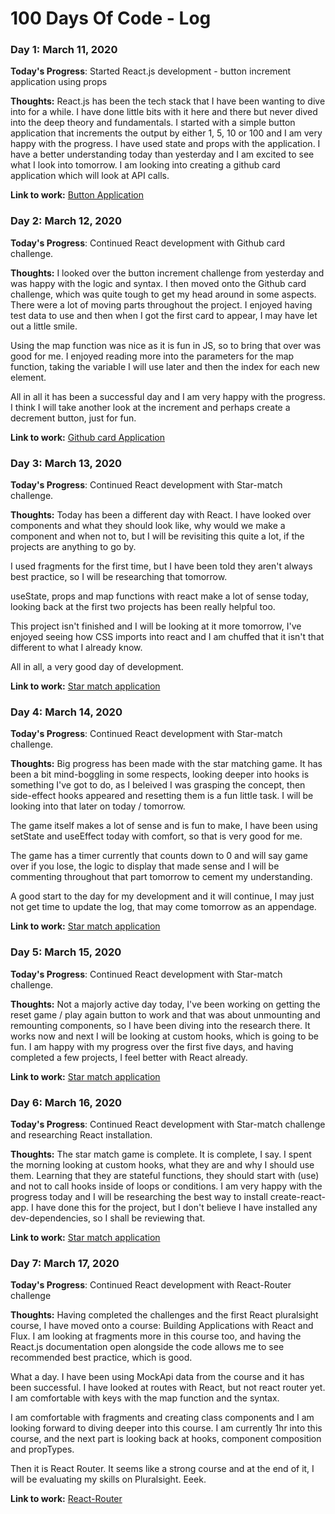 # 100 Days Of Code - Log

### Day 1: March 11, 2020

**Today's Progress**: Started React.js development - button increment application using props

**Thoughts:** React.js has been the tech stack that I have been wanting to dive into for a while. I have done little bits with it here and there but never dived into the deep theory and fundamentals. I started with a simple button application that increments the output by either 1, 5, 10 or 100 and I am very happy with the progress. I have used state and props with the application. I have a better understanding today than yesterday and I am excited to see what I look into tomorrow. I am looking into creating a github card application which will look at API calls.

**Link to work:** [Button Application](https://bitbucket.org/jacobreillycooper/button-increment-application/src/master/)

### Day 2: March 12, 2020

**Today's Progress**: Continued React development with Github card challenge.

**Thoughts:** I looked over the button increment challenge from yesterday and was happy with the logic and syntax. I then moved onto the Github card challenge, which was quite tough to get my head around in some aspects. There were a lot of moving parts throughout the project. I enjoyed having test data to use and then when I got the first card to appear, I may have let out a little smile.

Using the map function was nice as it is fun in JS, so to bring that over was good for me. I enjoyed reading more into the parameters for the map function, taking the variable I will use later and then the index for each new element.

All in all it has been a successful day and I am very happy with the progress. I think I will take another look at the increment and perhaps create a decrement button, just for fun.

**Link to work:** [Github card Application](https://bitbucket.org/jacobreillycooper/github-cards/src/master/)

### Day 3: March 13, 2020

**Today's Progress**: Continued React development with Star-match challenge.

**Thoughts:** Today has been a different day with React. I have looked over components and what they should look like, why would we make a component and when not to, but I will be revisiting this quite a lot, if the projects are anything to go by.

I used fragments for the first time, but I have been told they aren't always best practice, so I will be researching that tomorrow.

useState, props and map functions with react make a lot of sense today, looking back at the first two projects has been really helpful too.

This project isn't finished and I will be looking at it more tomorrow, I've enjoyed seeing how CSS imports into react and I am chuffed that it isn't that different to what I already know.

All in all, a very good day of development.

**Link to work:** [Star match application](https://bitbucket.org/jacobreillycooper/star-match/src/master/)

### Day 4: March 14, 2020

**Today's Progress**: Continued React development with Star-match challenge.

**Thoughts:** Big progress has been made with the star matching game. It has been a bit mind-boggling in some respects, looking deeper into hooks is something I've got to do, as I beleived I was grasping the concept, then side-effect hooks appeared and resetting them is a fun little task. I will be looking into that later on today / tomorrow.

The game itself makes a lot of sense and is fun to make, I have been using setState and useEffect today with comfort, so that is very good for me.

The game has a timer currently that counts down to 0 and will say game over if you lose, the logic to display that made sense and I will be commenting throughout that part tomorrow to cement my understanding.

A good start to the day for my development and it will continue, I may just not get time to update the log, that may come tomorrow as an appendage.

**Link to work:** [Star match application](https://bitbucket.org/jacobreillycooper/star-match/src/master/)

### Day 5: March 15, 2020

**Today's Progress**: Continued React development with Star-match challenge.

**Thoughts:** Not a majorly active day today, I've been working on getting the reset game / play again button to work and that was about unmounting and remounting components, so I have been diving into the research there. It works now and next I will be looking at custom hooks, which is going to be fun. I am happy with my progress over the first five days, and having completed a few projects, I feel better with React already.

**Link to work:** [Star match application](https://bitbucket.org/jacobreillycooper/star-match/src/master/)

### Day 6: March 16, 2020

**Today's Progress**: Continued React development with Star-match challenge and researching React installation.

**Thoughts:** The star match game is complete. It is complete, I say. I spent the morning looking at custom hooks, what they are and why I should use them. Learning that they are stateful functions, they should start with (use) and not to call hooks inside of loops or conditions. I am very happy with the progress today and I will be researching the best way to install create-react-app. I have done this for the project, but I don't believe I have installed any dev-dependencies, so I shall be reviewing that.

**Link to work:** [Star match application](https://bitbucket.org/jacobreillycooper/star-match/src/master/)

### Day 7: March 17, 2020

**Today's Progress**: Continued React development with React-Router challenge

**Thoughts:** Having completed the challenges and the first React pluralsight course, I have moved onto a course: Building Applications with React and Flux. I am looking at fragments more in this course too, and having the React.js documentation open alongside the code allows me to see recommended best practice, which is good.

What a day. I have been using MockApi data from the course and it has been successful. I have looked at routes with React, but not react router yet. I am comfortable with keys with the map function and the syntax.

I am comfortable with fragments and creating class components and I am looking forward to diving deeper into this course. I am currently 1hr into this course, and the next part is looking back at hooks, component composition and propTypes.

Then it is React Router. It seems like a strong course and at the end of it, I will be evaluating my skills on Pluralsight. Eeek.

**Link to work:** [React-Router](https://bitbucket.org/jacobreillycooper/react-router.git)
